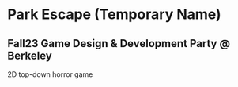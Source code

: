 # Park Escape (Temporary Name)
## Fall23 Game Design & Development Party @ Berkeley

2D top-down horror game 
